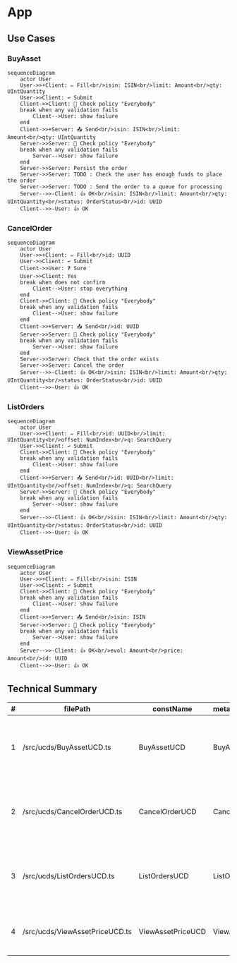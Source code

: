 <!---
    All this code has been auto generated.
    DO NOT EDIT.
    Or be prepared to see all your changes erased at the next generation.
-->

# App

## Use Cases

### BuyAsset

```mermaid
sequenceDiagram
    actor User
    User->>+Client: ✏️ Fill<br/>isin: ISIN<br/>limit: Amount<br/>qty: UIntQuantity
    User->>Client: ↩️ Submit
    Client->>Client: 🔐 Check policy "Everybody"
    break when any validation fails
        Client-->User: show failure
    end
    Client->>+Server: 📤 Send<br/>isin: ISIN<br/>limit: Amount<br/>qty: UIntQuantity
    Server->>Server: 🔐 Check policy "Everybody"
    break when any validation fails
        Server-->User: show failure
    end
    Server->>Server: Persist the order
    Server->>Server: TODO : Check the user has enough funds to place the order
    Server->>Server: TODO : Send the order to a queue for processing
    Server-->>-Client: 👍 OK<br/>isin: ISIN<br/>limit: Amount<br/>qty: UIntQuantity<br/>status: OrderStatus<br/>id: UUID
    Client-->>-User: 👍 OK
```

### CancelOrder

```mermaid
sequenceDiagram
    actor User
    User->>+Client: ✏️ Fill<br/>id: UUID
    User->>Client: ↩️ Submit
    Client->>User: ❓ Sure
    User->>Client: Yes
    break when does not confirm
        Client-->User: stop everything
    end
    Client->>Client: 🔐 Check policy "Everybody"
    break when any validation fails
        Client-->User: show failure
    end
    Client->>+Server: 📤 Send<br/>id: UUID
    Server->>Server: 🔐 Check policy "Everybody"
    break when any validation fails
        Server-->User: show failure
    end
    Server->>Server: Check that the order exists
    Server->>Server: Cancel the order
    Server-->>-Client: 👍 OK<br/>isin: ISIN<br/>limit: Amount<br/>qty: UIntQuantity<br/>status: OrderStatus<br/>id: UUID
    Client-->>-User: 👍 OK
```

### ListOrders

```mermaid
sequenceDiagram
    actor User
    User->>+Client: ✏️ Fill<br/>id: UUID<br/>limit: UIntQuantity<br/>offset: NumIndex<br/>q: SearchQuery
    User->>Client: ↩️ Submit
    Client->>Client: 🔐 Check policy "Everybody"
    break when any validation fails
        Client-->User: show failure
    end
    Client->>+Server: 📤 Send<br/>id: UUID<br/>limit: UIntQuantity<br/>offset: NumIndex<br/>q: SearchQuery
    Server->>Server: 🔐 Check policy "Everybody"
    break when any validation fails
        Server-->User: show failure
    end
    Server-->>-Client: 👍 OK<br/>isin: ISIN<br/>limit: Amount<br/>qty: UIntQuantity<br/>status: OrderStatus<br/>id: UUID
    Client-->>-User: 👍 OK
```

### ViewAssetPrice

```mermaid
sequenceDiagram
    actor User
    User->>+Client: ✏️ Fill<br/>isin: ISIN
    User->>Client: ↩️ Submit
    Client->>Client: 🔐 Check policy "Everybody"
    break when any validation fails
        Client-->User: show failure
    end
    Client->>+Server: 📤 Send<br/>isin: ISIN
    Server->>Server: 🔐 Check policy "Everybody"
    break when any validation fails
        Server-->User: show failure
    end
    Server-->>-Client: 👍 OK<br/>evol: Amount<br/>price: Amount<br/>id: UUID
    Client-->>-User: 👍 OK
```

## Technical Summary

|#|filePath|constName|metadataName|metadataAction|metadataBeta|metadataIcon|metadataNew|metadataSensitive|externalImports|internalImports|ioI|ioIFields|ioOPI0|ioOPI0Fields|ioOPI1|ioOPI1Fields|lifecycleClientPolicy|lifecycleServerPolicy|
|---|---|---|---|---|---|---|---|---|---|---|---|---|---|---|---|---|---|---|
|1|/src/ucds/BuyAssetUCD.ts|BuyAssetUCD|BuyAsset|Create||plus|||libmodulor|../lib/order.js<br>../lib/TISIN.js<br>../manifest.js<br>./BuyAssetServerMain.js|BuyAssetInput|isin: UCInputFieldValue&#60;ISIN&#62;<br>limit: UCInputFieldValue&#60;Amount&#62;<br>qty: UCInputFieldValue&#60;UIntQuantity&#62;|BuyAssetOPI0|isin: ISIN<br>limit: Amount<br>qty: UIntQuantity<br>status: OrderStatus<br>id: UUID|||Everybody|Everybody|
|2|/src/ucds/CancelOrderUCD.ts|CancelOrderUCD|CancelOrder|Delete||circle-xmark||true|libmodulor|../lib/order.js<br>../manifest.js<br>./CancelOrderServerMain.js|CancelOrderInput|id: UCInputFieldValue&#60;UUID&#62;|CancelOrderOPI0|isin: ISIN<br>limit: Amount<br>qty: UIntQuantity<br>status: OrderStatus<br>id: UUID|||Everybody|Everybody|
|3|/src/ucds/ListOrdersUCD.ts|ListOrdersUCD|ListOrders|List||list|||libmodulor|../lib/order.js<br>../manifest.js<br>./ListOrdersServerMain.js|ListOrdersInput|id: UCInputFieldValue&#60;UUID&#62;<br>limit: UCInputFieldValue&#60;UIntQuantity&#62;<br>offset: UCInputFieldValue&#60;NumIndex&#62;<br>q: UCInputFieldValue&#60;SearchQuery&#62;|ListOrdersOPI0|isin: ISIN<br>limit: Amount<br>qty: UIntQuantity<br>status: OrderStatus<br>id: UUID|||Everybody|Everybody|
|4|/src/ucds/ViewAssetPriceUCD.ts|ViewAssetPriceUCD|ViewAssetPrice|View||money-bill-wave|||libmodulor|../lib/TAssetPrice.js<br>../lib/TISIN.js<br>../manifest.js<br>./ViewAssetPriceServerMain.js|ViewAssetPriceInput|isin: UCInputFieldValue&#60;ISIN&#62;|ViewAssetPriceOPI0|evol: Amount<br>price: Amount<br>id: UUID|||Everybody|Everybody|
